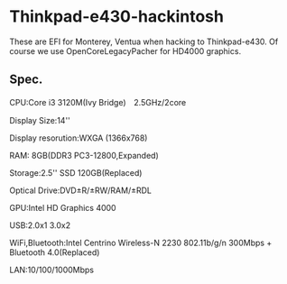# Thinkpad-e430-hackintosh
These are EFI for Monterey, Ventua when hacking to Thinkpad-e430.
Of course we use OpenCoreLegacyPacher for HD4000 graphics.

## Spec.

CPU:Core i3 3120M(Ivy Bridge)　2.5GHz/2core

Display Size:14''

Display resorution:WXGA (1366x768)

RAM: 8GB(DDR3 PC3-12800,Expanded)

Storage:2.5'' SSD 120GB(Replaced)

Optical Drive:DVD±R/±RW/RAM/±RDL

GPU:Intel HD Graphics 4000

USB:2.0x1 3.0x2

WiFi,Bluetooth:Intel Centrino Wireless-N 2230 802.11b/g/n 300Mbps + Bluetooth 4.0(Replaced)

LAN:10/100/1000Mbps
